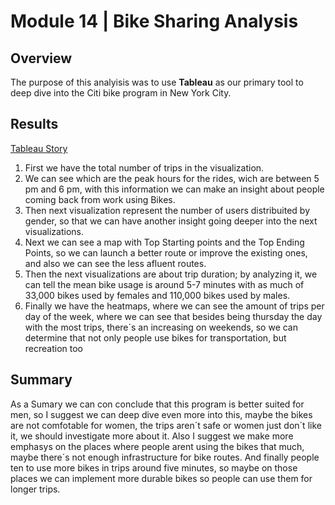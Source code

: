 # Module 14 | Bike Sharing Analysis

## Overview 

The purpose of this analyisis was to use **Tableau** as our primary tool to deep dive into the Citi bike program in New York City.

## Results

 [Tableau Story](https://public.tableau.com/app/profile/david.escudero3401/viz/Newyorkbikeschallenge/BikeSharingProgram?publish=yes)

1.  First we have the total number of trips in the visualization.
2. We can see which are the peak hours for the rides, wich are between 5 pm and 6 pm, with this information we can make an insight about people coming back from work using Bikes.
3. Then next visualization represent the number of users distribuited by gender, so that we can have another insight going deeper into the next visualizations.
4. Next we can see a map with Top Starting points and the Top Ending Points, so we can launch a better route or improve the existing ones, and also we can see the less afluent routes.
5. Then the next visualizations are  about trip duration; by analyzing it, we can tell the mean bike usage is around 5-7 minutes with as much of 33,000 bikes used by females and 110,000 bikes used by males.
6. Finally we have the heatmaps, where we can see the amount of trips per day of the week, where we can see that besides being thursday the day with the most trips, there´s an increasing  on weekends, so we can determine that not only people use bikes for transportation, but recreation too

## Summary
As a Sumary we can con conclude that this program is better suited for men, so I suggest we can deep dive even more into this, maybe the bikes are not comfotable for women, the trips aren´t safe or women just don´t like it, we should investigate more about it.
Also I suggest we make more emphasys on the places where people arent using the bikes that much, maybe there´s not enough infrastructure for bike routes.
And finally people ten to use more bikes in trips around five minutes, so maybe on those places we can implement more durable bikes so people can use them for longer trips.
